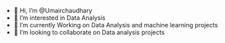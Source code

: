 - 👋 Hi, I’m @Umairchaudhary
- 👀 I’m interested in Data Analysis 
- 🌱 I’m currently Working on Data Analysis and machine learning projects
- 💞️ I’m looking to collaborate on Data analysis projects

<!---
omairchaudhary/omairchaudhary is a ✨ special ✨ repository because its `README.md` (this file) appears on your GitHub profile.
You can click the Preview link to take a look at your changes.
--->
